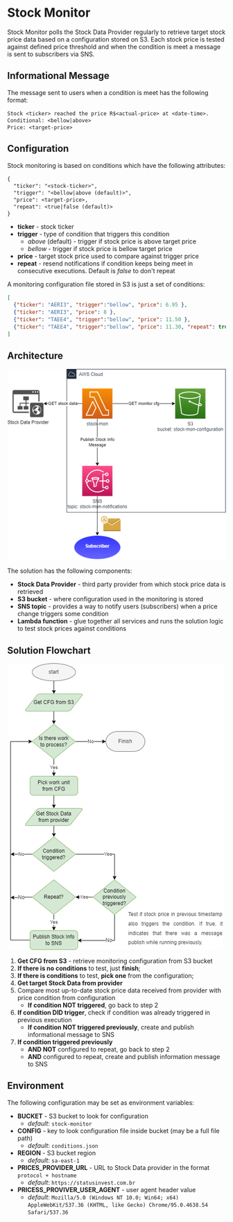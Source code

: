 # Stock Monitor
Stock Monitor polls the Stock Data Provider regularly to retrieve target stock price data based on a configuration 
stored on S3. Each stock price is tested against defined price threshold and when the condition is meet a message is 
sent to subscribers via SNS.

## Informational Message

The message sent to users when a condition is meet has the following format:

```shell
Stock <ticker> reached the price R$<actual-price> at <date-time>.
Conditional: <bellow|above>
Price: <target-price>
```

## Configuration

Stock monitoring is based on conditions which have the following attributes:

```
{
  "ticker": "<stock-ticker>",
  "trigger": "<bellow|above (default)>",
  "price": <target-price>,
  "repeat": <true|false (default)>
}
```

- **ticker** - stock ticker
- **trigger** - type of condition that triggers this condition
  - *above* (default) - trigger if stock price is above target price
  - *bellow* - trigger if stock price is bellow target price
- **price** - target stock price used to compare against trigger price
- **repeat** - resend notifications if condition keeps being meet in consecutive executions. Default is *false* to 
  don't repeat

A monitoring configuration file stored in S3 is just a set of conditions:

```json
[
  {"ticker": "AERI3", "trigger":"bellow", "price": 6.95 },
  {"ticker": "AERI3", "price": 8 },
  {"ticker": "TAEE4", "trigger":"bellow", "price": 11.50 },
  {"ticker": "TAEE4", "trigger":"bellow", "price": 11.30, "repeat": true }
]
```

## Architecture

![Config Creator Architecture](doc/stock_monitor_arch.png)

The solution has the following components:
- **Stock Data Provider** - third party provider from which stock price data is retrieved
- **S3 bucket** - where configuration used in the monitoring is stored
- **SNS topic** - provides a way to notify users (subscribers) when a price change triggers some condition
- **Lambda function** - glue together all services and runs the solution logic to test stock prices against conditions


## Solution Flowchart

![Config Creator Architecture](doc/stock_monitor_flowchart.png)

1. **Get CFG from S3** - retrieve monitoring configuration from S3 bucket
2. **If there is no conditions** to test, just **finish**;
3. **If there is conditions** to test, **pick one** from the configuration;
4. **Get target Stock Data from provider**
5. Compare most up-to-date stock price data received from provider with price condition from configuration
   * **If condition NOT triggered**, go back to step 2
6. **If condition DID trigger**, check if condition was already triggered in previous execution
   * **If condition NOT triggered previously**, create and publish informational message to SNS
7. **If condition triggered previously**
   * **AND NOT** configured to repeat, go back to step 2
   * **AND** configured to repeat, create and publish information message to SNS


## Environment

The following configuration may be set as environment variables:

- **BUCKET** - S3 bucket to look for configuration
  - _default_: `stock-monitor`
- **CONFIG** - key to look configuration file inside bucket (may be a full file path)
  - _default_: `conditions.json`
- **REGION** - S3 bucket region
  - _default_: `sa-east-1`
- **PRICES_PROVIDER_URL** - URL to Stock Data provider in the format `protocol + hostname`
  - _default_: `https://statusinvest.com.br`
- **PRICESS_PROVIVER_USER_AGENT** - user agent header value
  - _default_: `Mozilla/5.0 (Windows NT 10.0; Win64; x64) AppleWebKit/537.36 (KHTML, like Gecko) Chrome/95.0.4638.54 Safari/537.36`

